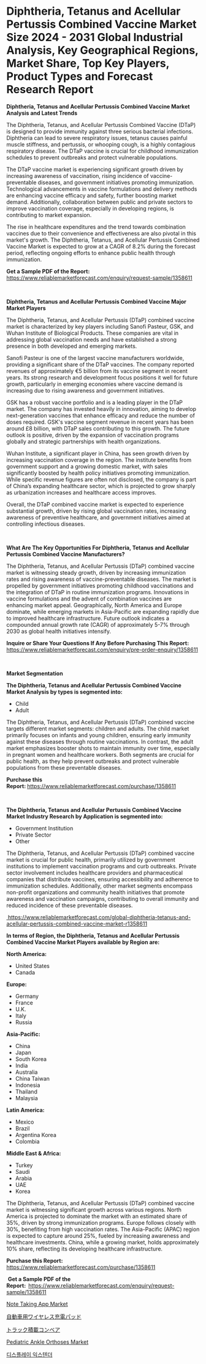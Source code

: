 <p><h1>Diphtheria, Tetanus and Acellular Pertussis Combined Vaccine Market Size 2024 - 2031 Global Industrial Analysis, Key Geographical Regions, Market Share, Top Key Players, Product Types and Forecast Research Report</h1></p><p><strong>Diphtheria, Tetanus and Acellular Pertussis Combined Vaccine Market Analysis and Latest Trends</strong></p>
<p><p>The Diphtheria, Tetanus, and Acellular Pertussis Combined Vaccine (DTaP) is designed to provide immunity against three serious bacterial infections. Diphtheria can lead to severe respiratory issues, tetanus causes painful muscle stiffness, and pertussis, or whooping cough, is a highly contagious respiratory disease. The DTaP vaccine is crucial for childhood immunization schedules to prevent outbreaks and protect vulnerable populations.</p><p>The DTaP vaccine market is experiencing significant growth driven by increasing awareness of vaccination, rising incidence of vaccine-preventable diseases, and government initiatives promoting immunization. Technological advancements in vaccine formulations and delivery methods are enhancing vaccine efficacy and safety, further boosting market demand. Additionally, collaboration between public and private sectors to improve vaccination coverage, especially in developing regions, is contributing to market expansion.</p><p>The rise in healthcare expenditures and the trend towards combination vaccines due to their convenience and effectiveness are also pivotal in this market's growth. The Diphtheria, Tetanus, and Acellular Pertussis Combined Vaccine Market is expected to grow at a CAGR of 8.2% during the forecast period, reflecting ongoing efforts to enhance public health through immunization.</p></p>
<p><strong>Get a Sample PDF of the Report:&nbsp;</strong> <a href="https://www.reliablemarketforecast.com/enquiry/request-sample/1358611">https://www.reliablemarketforecast.com/enquiry/request-sample/1358611</a></p>
<p>&nbsp;</p>
<p><strong>Diphtheria, Tetanus and Acellular Pertussis Combined Vaccine Major Market Players</strong></p>
<p><p>The Diphtheria, Tetanus, and Acellular Pertussis (DTaP) combined vaccine market is characterized by key players including Sanofi Pasteur, GSK, and Wuhan Institute of Biological Products. These companies are vital in addressing global vaccination needs and have established a strong presence in both developed and emerging markets.</p><p>Sanofi Pasteur is one of the largest vaccine manufacturers worldwide, providing a significant share of the DTaP vaccines. The company reported revenues of approximately €5 billion from its vaccine segment in recent years. Its strong research and development focus positions it well for future growth, particularly in emerging economies where vaccine demand is increasing due to rising awareness and government initiatives.</p><p>GSK has a robust vaccine portfolio and is a leading player in the DTaP market. The company has invested heavily in innovation, aiming to develop next-generation vaccines that enhance efficacy and reduce the number of doses required. GSK's vaccine segment revenue in recent years has been around £8 billion, with DTaP sales contributing to this growth. The future outlook is positive, driven by the expansion of vaccination programs globally and strategic partnerships with health organizations.</p><p>Wuhan Institute, a significant player in China, has seen growth driven by increasing vaccination coverage in the region. The institute benefits from government support and a growing domestic market, with sales significantly boosted by health policy initiatives promoting immunization. While specific revenue figures are often not disclosed, the company is part of China’s expanding healthcare sector, which is projected to grow sharply as urbanization increases and healthcare access improves.</p><p>Overall, the DTaP combined vaccine market is expected to experience substantial growth, driven by rising global vaccination rates, increasing awareness of preventive healthcare, and government initiatives aimed at controlling infectious diseases.</p></p>
<p>&nbsp;</p>
<p><strong>What Are The Key Opportunities For Diphtheria, Tetanus and Acellular Pertussis Combined Vaccine Manufacturers?</strong></p>
<p><p>The Diphtheria, Tetanus, and Acellular Pertussis (DTaP) combined vaccine market is witnessing steady growth, driven by increasing immunization rates and rising awareness of vaccine-preventable diseases. The market is propelled by government initiatives promoting childhood vaccinations and the integration of DTaP in routine immunization programs. Innovations in vaccine formulations and the advent of combination vaccines are enhancing market appeal. Geographically, North America and Europe dominate, while emerging markets in Asia-Pacific are expanding rapidly due to improved healthcare infrastructure. Future outlook indicates a compounded annual growth rate (CAGR) of approximately 5-7% through 2030 as global health initiatives intensify.</p></p>
<p><strong>Inquire or Share Your Questions If Any Before Purchasing This Report:</strong> <a href="https://www.reliablemarketforecast.com/enquiry/pre-order-enquiry/1358611">https://www.reliablemarketforecast.com/enquiry/pre-order-enquiry/1358611</a></p>
<p>&nbsp;</p>
<p><strong>Market Segmentation</strong></p>
<p><strong>The Diphtheria, Tetanus and Acellular Pertussis Combined Vaccine Market Analysis by types is segmented into:</strong></p>
<p><ul><li>Child</li><li>Adult</li></ul></p>
<p><p>The Diphtheria, Tetanus, and Acellular Pertussis (DTaP) combined vaccine targets different market segments: children and adults. The child market primarily focuses on infants and young children, ensuring early immunity against these diseases through routine vaccinations. In contrast, the adult market emphasizes booster shots to maintain immunity over time, especially in pregnant women and healthcare workers. Both segments are crucial for public health, as they help prevent outbreaks and protect vulnerable populations from these preventable diseases.</p></p>
<p><strong>Purchase this Report:&nbsp;</strong><a href="https://www.reliablemarketforecast.com/purchase/1358611">https://www.reliablemarketforecast.com/purchase/1358611</a></p>
<p>&nbsp;</p>
<p><strong>The Diphtheria, Tetanus and Acellular Pertussis Combined Vaccine Market Industry Research by Application is segmented into:</strong></p>
<p><ul><li>Government Institution</li><li>Private Sector</li><li>Other</li></ul></p>
<p><p>The Diphtheria, Tetanus, and Acellular Pertussis (DTaP) combined vaccine market is crucial for public health, primarily utilized by government institutions to implement vaccination programs and curb outbreaks. Private sector involvement includes healthcare providers and pharmaceutical companies that distribute vaccines, ensuring accessibility and adherence to immunization schedules. Additionally, other market segments encompass non-profit organizations and community health initiatives that promote awareness and vaccination campaigns, contributing to overall immunity and reduced incidence of these preventable diseases.</p></p>
<p><a href="https://www.reliablemarketforecast.com/global-diphtheria-tetanus-and-acellular-pertussis-combined-vaccine-market-r1358611">&nbsp;https://www.reliablemarketforecast.com/global-diphtheria-tetanus-and-acellular-pertussis-combined-vaccine-market-r1358611</a></p>
<p><strong>In terms of Region, the Diphtheria, Tetanus and Acellular Pertussis Combined Vaccine Market Players available by Region are:</strong></p>
<p>
    <p> <strong> North America: </strong>
        <ul>
            <li>United States</li>
            <li>Canada</li>
        </ul>
        </p> 
    <p> <strong> Europe: </strong>
        <ul>
            <li>Germany</li>
            <li>France</li>
            <li>U.K.</li>
            <li>Italy</li>
            <li>Russia</li>
        </ul>
        </p> 
    <p> <strong> Asia-Pacific: </strong>
        <ul>
            <li>China</li>
            <li>Japan</li>
            <li>South Korea</li>
            <li>India</li>
            <li>Australia</li>
            <li>China Taiwan</li>
            <li>Indonesia</li>
            <li>Thailand</li>
            <li>Malaysia</li>
        </ul>
        </p> 
    <p> <strong> Latin America: </strong>
        <ul>
            <li>Mexico</li>
            <li>Brazil</li>
            <li>Argentina Korea</li>
            <li>Colombia</li>
        </ul>
        </p> 
    <p> <strong> Middle East & Africa: </strong>
        <ul>
            <li>Turkey</li>
            <li>Saudi</li>
            <li>Arabia</li>
            <li>UAE</li>
            <li>Korea</li>
        </ul>
    </p>
    </p>
<p><p>The Diphtheria, Tetanus, and Acellular Pertussis (DTaP) combined vaccine market is witnessing significant growth across various regions. North America is projected to dominate the market with an estimated share of 35%, driven by strong immunization programs. Europe follows closely with 30%, benefiting from high vaccination rates. The Asia-Pacific (APAC) region is expected to capture around 25%, fueled by increasing awareness and healthcare investments. China, while a growing market, holds approximately 10% share, reflecting its developing healthcare infrastructure.</p></p>
<p><strong>Purchase this Report: </strong><a href="https://www.reliablemarketforecast.com/purchase/1358611">https://www.reliablemarketforecast.com/purchase/1358611</a></p>
<p>&nbsp;<strong>Get a Sample PDF of the Report:&nbsp;&nbsp;</strong><a href="https://www.reliablemarketforecast.com/enquiry/request-sample/1358611">https://www.reliablemarketforecast.com/enquiry/request-sample/1358611</a></p>
<p><strong></strong></p>
<p><p><a href="https://www.linkedin.com/pulse/global-note-taking-app-market-analysis-trends-forecasts-growth-l4woe?trackingId=dtccj8kWTw6fCAhAKT2tSQ%3D%3D">Note Taking App Market</a></p><p><a href="https://medium.com/@isaurapx9xsianez/automotive-wireless-charging-pad-market-%E3%81%AE%E3%82%B0%E3%83%AD%E3%83%BC%E3%83%90%E3%83%AB%E5%B8%82%E5%A0%B4%E6%A6%82%E8%A6%81%E3%81%AF-%E4%B8%96%E7%95%8C%E3%81%8A%E3%82%88%E3%81%B3%E4%B8%BB%E8%A6%81%E5%B8%82%E5%A0%B4%E3%81%AB%E3%81%8A%E3%81%91%E3%82%8B%E6%A5%AD%E7%95%8C%E3%81%AB%E5%BD%B1%E9%9F%BF%E3%82%92%E4%B8%8E%E3%81%88%E3%82%8B%E4%B8%BB%E8%A6%81%E3%81%AA%E3%83%88%E3%83%AC%E3%83%B3%E3%83%89%E3%81%AB%E3%81%A4%E3%81%84%E3%81%A6-%E7%8B%AC%E8%87%AA%E3%81%AE%E8%A6%96%E7%82%B9%E3%82%92%E6%8F%90%E4%BE%9B%E3%81%97%E3%81%BE%E3%81%99-1411af5c35c4">自動車用ワイヤレス充電パッド</a></p><p><a href="https://medium.com/@isaurapx9xsianez/truck-loading-conveyor-market-%E3%81%AF-%E3%82%B3%E3%82%B9%E3%83%88%E7%AE%A1%E7%90%86%E3%81%A8%E5%8A%B9%E7%8E%87%E5%90%91%E4%B8%8A%E3%82%92%E5%84%AA%E5%85%88%E3%81%97%E3%81%BE%E3%81%99-%E3%81%95%E3%82%89%E3%81%AB-%E5%A0%B1%E5%91%8A%E6%9B%B8%E3%81%AF%E5%B8%82%E5%A0%B4%E3%81%AE%E9%9C%80%E8%A6%81%E9%9D%A2%E3%81%A8%E4%BE%9B%E7%B5%A6%E9%9D%A2%E3%81%AE%E4%B8%A1%E6%96%B9%E3%82%92%E3%82%AB%E3%83%90%E3%83%BC%E3%81%97%E3%81%A6%E3%81%84%E3%81%BE%E3%81%99-truck-loading-dbcf7f9043ef">トラック積載コンベア</a></p><p><a href="https://github.com/mabutironaldo/Market-Research-Report-List-6/blob/main/pediatric-ankle-orthoses-market.md">Pediatric Ankle Orthoses Market</a></p><p><a href="https://medium.com/@karlbucktrridge6874/%EC%84%B8%EA%B3%84-display-extender-market-%EC%9D%80-2024%EC%97%90%EC%84%9C-2031%EB%A1%9C-%EC%97%B0%ED%8F%89%EA%B7%A0-%EC%A6%9D%EA%B0%80%EC%9C%A8%EC%9D%84-%EB%B3%B4%EC%9D%BC-%EA%B2%83%EC%9C%BC%EB%A1%9C-%EC%98%88%EC%83%81%EB%90%A9%EB%8B%88%EB%8B%A4-de50452c3730">디스플레이 익스텐더</a></p></p>